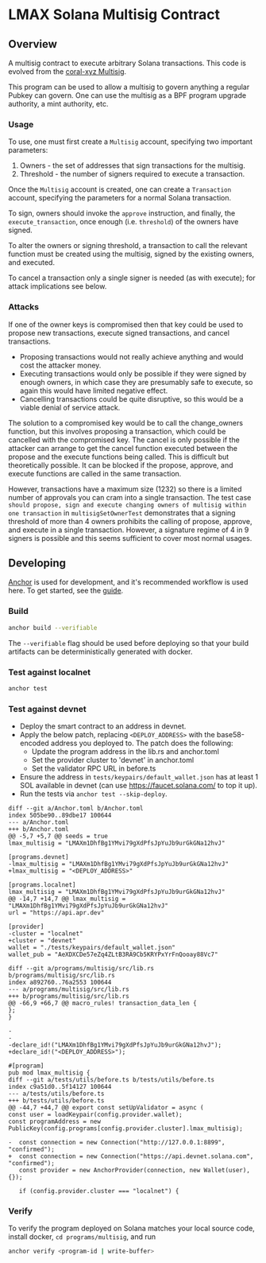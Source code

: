 # LMAX Solana Multisig Contract

## Overview

A multisig contract to execute arbitrary Solana transactions.
This code is evolved from the [coral-xyz Multisig](https://github.com/coral-xyz/multisig).

This program can be used to allow a multisig to govern anything a regular Pubkey can govern. One can use the multisig 
as a BPF program upgrade authority, a mint authority, etc.

### Usage

To use, one must first create a `Multisig` account, specifying two important parameters:

1. Owners - the set of addresses that sign transactions for the multisig.
2. Threshold - the number of signers required to execute a transaction.

Once the `Multisig` account is created, one can create a `Transaction` account, specifying the parameters for a normal 
Solana transaction.

To sign, owners should invoke the `approve` instruction, and finally, the `execute_transaction`, once enough 
(i.e. `threshold`) of the owners have signed.

To alter the owners or signing threshold, a transaction to call the relevant function must be created using the 
multisig, signed by the existing owners, and executed.

To cancel a transaction only a single signer is needed (as with execute); for attack implications see below.

### Attacks

If one of the owner keys is compromised then that key could be used to propose new transactions, execute signed 
transactions, and cancel transactions.

- Proposing transactions would not really achieve anything and would cost the attacker money.
- Executing transactions would only be possible if they were signed by enough owners, in which case they are presumably 
  safe to execute, so again this would have limited negative effect.
- Cancelling transactions could be quite disruptive, so this would be a viable denial of service attack.

The solution to a compromised key would be to call the change_owners function, but this involves proposing a 
transaction, which could be cancelled with the compromised key.  The cancel is only possible if the attacker can 
arrange to get the cancel function executed between the propose and the execute functions being called.  This is 
difficult but theoretically possible.  It can be blocked if the propose, approve, and execute functions are called in 
the same transaction.

However, transactions have a maximum size (1232) so there is a limited number of approvals you can cram into a single 
transaction.  The test case `should propose, sign and execute changing owners of multisig within one transaction` in 
`multisigSetOwnerTest` demonstrates that a signing threshold of more than 4 owners prohibits the calling of propose, 
approve, and execute in a single transaction.  However, a signature regime of 4 in 9 signers is possible and this seems 
sufficient to cover most normal usages.

## Developing

[Anchor](https://github.com/coral-xyz/anchor) is used for development, and it's recommended workflow is used here. 
To get started, see the [guide](https://anchor-lang.com).

### Build

```bash
anchor build --verifiable
```

The `--verifiable` flag should be used before deploying so that your build artifacts can be deterministically generated 
with docker.

### Test against localnet

```bash
anchor test
```

### Test against devnet

- Deploy the smart contract to an address in devnet.
- Apply the below patch, replacing `<DEPLOY_ADDRESS>` with the base58-encoded address you deployed to.  The patch does the following:
  - Update the program address in the lib.rs and anchor.toml
  - Set the provider cluster to 'devnet' in anchor.toml
  - Set the validator RPC URL in before.ts 
- Ensure the address in `tests/keypairs/default_wallet.json` has at least 1 SOL available in devnet (can use https://faucet.solana.com/ to top it up).
- Run the tests via `anchor test --skip-deploy`.

```
diff --git a/Anchor.toml b/Anchor.toml
index 505be90..89dbe17 100644
--- a/Anchor.toml
+++ b/Anchor.toml
@@ -5,7 +5,7 @@ seeds = true
lmax_multisig = "LMAXm1DhfBg1YMvi79gXdPfsJpYuJb9urGkGNa12hvJ"

[programs.devnet]
-lmax_multisig = "LMAXm1DhfBg1YMvi79gXdPfsJpYuJb9urGkGNa12hvJ"
+lmax_multisig = "<DEPLOY_ADDRESS>"

[programs.localnet]
lmax_multisig = "LMAXm1DhfBg1YMvi79gXdPfsJpYuJb9urGkGNa12hvJ"
@@ -14,7 +14,7 @@ lmax_multisig = "LMAXm1DhfBg1YMvi79gXdPfsJpYuJb9urGkGNa12hvJ"
url = "https://api.apr.dev"

[provider]
-cluster = "localnet"
+cluster = "devnet"
wallet = "./tests/keypairs/default_wallet.json"
wallet_pub = "AeXDXCDe57eZq4ZLtB3RA9Cb5KRYPxYrFnQooay88Vc7"

diff --git a/programs/multisig/src/lib.rs b/programs/multisig/src/lib.rs
index a892760..76a2553 100644
--- a/programs/multisig/src/lib.rs
+++ b/programs/multisig/src/lib.rs
@@ -66,9 +66,7 @@ macro_rules! transaction_data_len {
};
}
 
-
-
-declare_id!("LMAXm1DhfBg1YMvi79gXdPfsJpYuJb9urGkGNa12hvJ");
+declare_id!("<DEPLOY_ADDRESS>");

#[program]
pub mod lmax_multisig {
diff --git a/tests/utils/before.ts b/tests/utils/before.ts
index c9a51d0..5f14127 100644
--- a/tests/utils/before.ts
+++ b/tests/utils/before.ts
@@ -44,7 +44,7 @@ export const setUpValidator = async (
const user = loadKeypair(config.provider.wallet);
const programAddress = new PublicKey(config.programs[config.provider.cluster].lmax_multisig);

-  const connection = new Connection("http://127.0.0.1:8899", "confirmed");
+  const connection = new Connection("https://api.devnet.solana.com", "confirmed");
   const provider = new AnchorProvider(connection, new Wallet(user), {});

   if (config.provider.cluster === "localnet") {
```

### Verify

To verify the program deployed on Solana matches your local source code, install docker, `cd programs/multisig`, and run

```bash
anchor verify <program-id | write-buffer>
```

